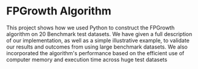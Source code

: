 # FPGrowth Algorithm
This project shows how we used Python to construct the FPGrowth algorithm on 20 Benchmark test datasets. We have given a full description of our implementation, as well as a simple illustrative example, to validate our results and outcomes from using large benchmark datasets. We also incorporated the algorithm's performance based on the efficient use of computer memory and execution time across huge test datasets
